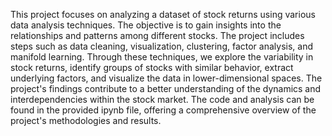 This project focuses on analyzing a dataset of stock returns using various data analysis techniques. The objective is to gain insights into the relationships and patterns among different stocks. The project includes steps such as data cleaning, visualization, clustering, factor analysis, and manifold learning. Through these techniques, we explore the variability in stock returns, identify groups of stocks with similar behavior, extract underlying factors, and visualize the data in lower-dimensional spaces. The project's findings contribute to a better understanding of the dynamics and interdependencies within the stock market. The code and analysis can be found in the provided ipynb file, offering a comprehensive overview of the project's methodologies and results.
